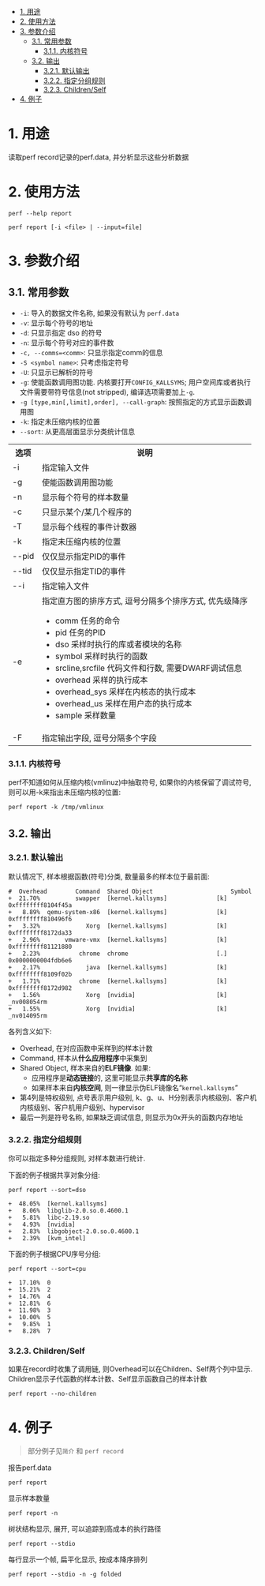 
<!-- @import "[TOC]" {cmd="toc" depthFrom=1 depthTo=6 orderedList=false} -->

<!-- code_chunk_output -->

- [1. 用途](#1-用途)
- [2. 使用方法](#2-使用方法)
- [3. 参数介绍](#3-参数介绍)
  - [3.1. 常用参数](#31-常用参数)
    - [3.1.1. 内核符号](#311-内核符号)
  - [3.2. 输出](#32-输出)
    - [3.2.1. 默认输出](#321-默认输出)
    - [3.2.2. 指定分组规则](#322-指定分组规则)
    - [3.2.3. Children/Self](#323-childrenself)
- [4. 例子](#4-例子)

<!-- /code_chunk_output -->

# 1. 用途

读取perf record记录的perf.data, 并分析显示这些分析数据

# 2. 使用方法

```
perf --help report
```

```
perf report [-i <file> | --input=file]
```

# 3. 参数介绍

## 3.1. 常用参数

* `-i`: 导入的数据文件名称, 如果没有默认为 `perf.data`
* `-v`: 显示每个符号的地址
* `-d`: 只显示指定 dso 的符号
* `-n`: 显示每个符号对应的事件数
* `-c, --comms=<comm>`: 只显示指定comm的信息
* `-S <symbol name>`: 只考虑指定符号 
* `-U`: 只显示已解析的符号
* `-g`: 使能函数调用图功能. 内核要打开`CONFIG_KALLSYMS`; 用户空间库或者执行文件需要带符号信息(not stripped), 编译选项需要加上`-g`. 
* `-g [type,min[,limit],order], --call-graph`: 按照指定的方式显示函数调用图
* `-k`: 指定未压缩内核的位置
* `--sort`: 从更高层面显示分类统计信息

<table>
    <tr>
        <th>选项</th>
        <th>说明</th>
    </tr>
    <tr>
        <td>-i</td>
        <td>指定输入文件</td>
    </tr>
    <tr>
        <td>-g</td>
        <td>使能函数调用图功能</td>
    </tr>
    <tr>
        <td>-n</td>
        <td>显示每个符号的样本数量</td>
    </tr>
    <tr>
        <td>-c</td>
        <td>只显示某个/某几个程序的</td>
    </tr>
    <tr>
        <td>-T</td>
        <td>显示每个线程的事件计数器</td>
    </tr>
    <tr>
        <td>-k</td>
        <td>指定未压缩内核的位置</td>
    </tr>
    <tr>
        <td>--pid</td>
        <td>仅仅显示指定PID的事件</td>
    </tr>
    <tr>
        <td>--tid</td>
        <td>仅仅显示指定TID的事件</td>
    </tr>
    <tr>
        <td>--i</td>
        <td>指定输入文件</td>
    </tr>
    <tr>
        <td>-e</td>
        <td>
        指定直方图的排序方式, 逗号分隔多个排序方式, 优先级降序<br>
        <ul>
        <li>comm 任务的命令</li>
        <li>pid 任务的PID</li>
        <li>dso 采样时执行的库或者模块的名称</li>
        <li>symbol 采样时执行的函数</li>
        <li>srcline,srcfile 代码文件和行数, 需要DWARF调试信息</li>
        <li>overhead 采样的执行成本</li>
        <li>overhead_sys 采样在内核态的执行成本</li>
        <li>overhead_us 采样在用户态的执行成本</li>
        <li>sample 采样数量</li>
        </ul>
        </td>
    </tr>
    <tr>
        <td>-F</td>
        <td>指定输出字段, 逗号分隔多个字段</td>
    </tr>
</table>

### 3.1.1. 内核符号

perf不知道如何从压缩内核(vmlinuz)中抽取符号, 如果你的内核保留了调试符号, 则可以用-k来指出未压缩内核的位置: 

```
perf report -k /tmp/vmlinux
```

## 3.2. 输出

### 3.2.1. 默认输出

默认情况下, 样本根据函数(符号)分类, 数量最多的样本位于最前面: 

```
#  Overhead        Command  Shared Object                      Symbol
+  21.70%          swapper  [kernel.kallsyms]              [k] 0xffffffff8104f45a
+   8.89%  qemu-system-x86  [kernel.kallsyms]              [k] 0xffffffff810496f6
+   3.32%             Xorg  [kernel.kallsyms]              [k] 0xffffffff8172da33
+   2.96%       vmware-vmx  [kernel.kallsyms]              [k] 0xffffffff81121880
+   2.23%           chrome  chrome                         [.] 0x0000000004fdb6e6
+   2.17%             java  [kernel.kallsyms]              [k] 0xffffffff8109f02b
+   1.71%           chrome  [kernel.kallsyms]              [k] 0xffffffff8172d982
+   1.56%             Xorg  [nvidia]                       [k] _nv008054rm
+   1.55%             Xorg  [nvidia]                       [k] _nv014095rm
```

各列含义如下: 

* Overhead, 在对应函数中采样到的样本计数
* Command, 样本从**什么应用程序**中采集到
* Shared Object, 样本来自的**ELF镜像**. 如果: 
  * 应用程序是**动态链接**的, 这里可能显示**共享库的名称**
  * 如果样本来自**内核空间**, 则一律显示伪ELF镜像名“`kernel.kallsyms`”
* 第4列是特权级别, 点号表示用户级别, k、g、u、H分别表示内核级别、客户机内核级别、客户机用户级别、hypervisor
* 最后一列是符号名称, 如果缺乏调试信息, 则显示为0x开头的函数内存地址

### 3.2.2. 指定分组规则

你可以指定多种分组规则, 对样本数进行统计. 

下面的例子根据共享对象分组: 

```
perf report --sort=dso
 
+  48.05%  [kernel.kallsyms]                                                                                                                                                             
+   8.06%  libglib-2.0.so.0.4600.1                                                                                                                                                       
+   5.81%  libc-2.19.so                                                                                                                                                                  
+   4.93%  [nvidia]                                                                                                                                                                      
+   2.83%  libgobject-2.0.so.0.4600.1                                                                                                                                                    
+   2.39%  [kvm_intel]  
```

下面的例子根据CPU序号分组: 

```
perf report --sort=cpu
 
+  17.10%  0                                                                                                                                                                             
+  15.21%  2                                                                                                                                                                             
+  14.76%  4                                                                                                                                                                             
+  12.81%  6                                                                                                                                                                             
+  11.98%  3                                                                                                                                                                             
+  10.00%  5                                                                                                                                                                             
+   9.85%  1                                                                                                                                                                             
+   8.28%  7  
```

### 3.2.3. Children/Self

如果在record时收集了调用链, 则Overhead可以在Children、Self两个列中显示. Children显示子代函数的样本计数、Self显示函数自己的样本计数

```
perf report --no-children
```

# 4. 例子

> 部分例子见`简介` 和 `perf record`

报告perf.data

```
perf report
```
显示样本数量

```
perf report -n
```

树状结构显示, 展开, 可以追踪到高成本的执行路径

```
perf report --stdio
```

每行显示一个帧, 扁平化显示, 按成本降序排列

```
perf report --stdio -n -g folded
```